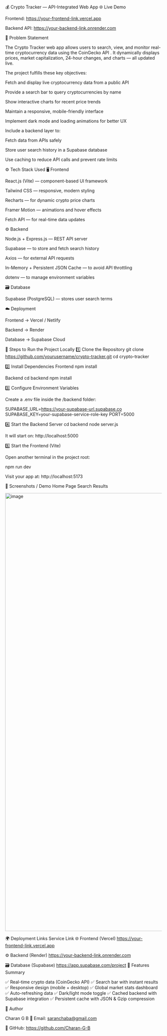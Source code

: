 💰 Crypto Tracker — API-Integrated Web App
🌐 Live Demo

Frontend: https://your-frontend-link.vercel.app

Backend API: https://your-backend-link.onrender.com

🧩 Problem Statement

The Crypto Tracker web app allows users to search, view, and monitor real-time cryptocurrency data using the CoinGecko API
.
It dynamically displays prices, market capitalization, 24-hour changes, and charts — all updated live.

The project fulfills these key objectives:

Fetch and display live cryptocurrency data from a public API

Provide a search bar to query cryptocurrencies by name

Show interactive charts for recent price trends

Maintain a responsive, mobile-friendly interface

Implement dark mode and loading animations for better UX

Include a backend layer to:

Fetch data from APIs safely

Store user search history in a Supabase database

Use caching to reduce API calls and prevent rate limits

⚙️ Tech Stack Used
🖥️ Frontend

React.js (Vite) — component-based UI framework

Tailwind CSS — responsive, modern styling

Recharts — for dynamic crypto price charts

Framer Motion — animations and hover effects

Fetch API — for real-time data updates

⚙️ Backend

Node.js + Express.js — REST API server

Supabase — to store and fetch search history

Axios — for external API requests

In-Memory + Persistent JSON Cache — to avoid API throttling

dotenv — to manage environment variables

🗃️ Database

Supabase (PostgreSQL) — stores user search terms

☁️ Deployment

Frontend → Vercel / Netlify

Backend → Render

Database → Supabase Cloud

🧭 Steps to Run the Project Locally
1️⃣ Clone the Repository
git clone https://github.com/yourusername/crypto-tracker.git
cd crypto-tracker

2️⃣ Install Dependencies
Frontend
npm install

Backend
cd backend
npm install

3️⃣ Configure Environment Variables

Create a .env file inside the /backend folder:

SUPABASE_URL=https://your-supabase-url.supabase.co
SUPABASE_KEY=your-supabase-service-role-key
PORT=5000

4️⃣ Start the Backend Server
cd backend
node server.js


It will start on: http://localhost:5000

5️⃣ Start the Frontend (Vite)

Open another terminal in the project root:

npm run dev


Visit your app at: http://localhost:5173

📸 Screenshots / Demo
Home Page	Search Results

<img width="2776" height="1410" alt="image" src="https://github.com/user-attachments/assets/b3492925-bcef-4f67-b77a-387b2602813b" />

	

🌍 Deployment Links
Service	Link
🌐 Frontend (Vercel)	https://your-frontend-link.vercel.app

⚙️ Backend (Render)	https://your-backend-link.onrender.com

🗃️ Database (Supabase)	https://app.supabase.com/project
🧠 Features Summary

✅ Real-time crypto data (CoinGecko API)
✅ Search bar with instant results
✅ Responsive design (mobile + desktop)
✅ Global market stats dashboard
✅ Auto-refreshing data
✅ Dark/light mode toggle
✅ Cached backend with Supabase integration
✅ Persistent cache with JSON & Gzip compression

🧾 Author

Charan G B
📧 Email: saranchaba@gmail.com

💼 GitHub: https://github.com/Charan-G-B
